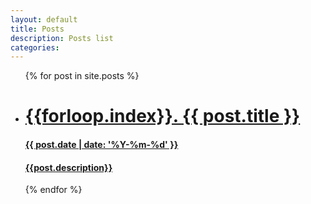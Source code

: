 ```yaml
---
layout: default
title: Posts
description: Posts list
categories:
---
```


<ul>
  <div  class="post_list">
    {% for post in site.posts %}
      <a href="{{ post.url }}">
        <li class="waves post_list_item">
          <h1>{{forloop.index}}. {{ post.title }}</h1>
          <h4>{{ post.date | date: '%Y-%m-%d' }}</h4>
          <h4>{{post.description}}</h4>
          <!-- <p><i>{{ post.excerpt }}</i></p> -->
        </li>
      </a>
    {% endfor %}
  </div>
</ul>
